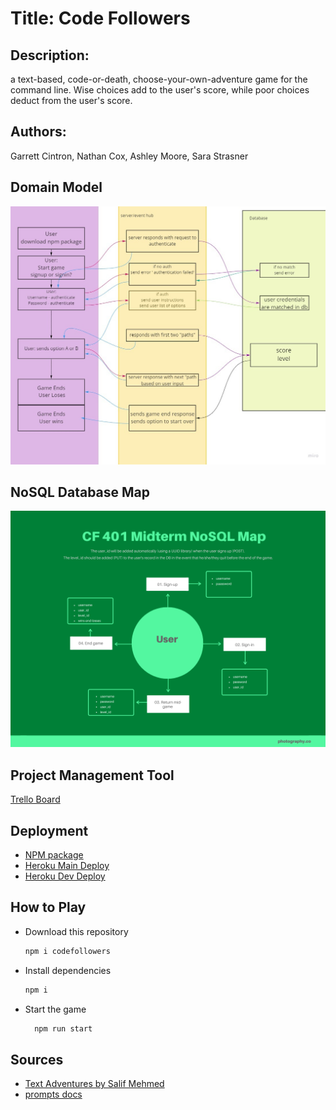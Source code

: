 # Title: Code Followers

## Description: 
a text-based, code-or-death, choose-your-own-adventure game for the command line. Wise choices add to the user's score, while poor choices deduct from the user's score.

## Authors:
Garrett Cintron, Nathan Cox, Ashley Moore, Sara Strasner

## Domain Model

![Domain Model](./assets/CF-UML.jpg)

## NoSQL Database Map

![MongoDB Map](./assets/NoSQL-map.png)

## Project Management Tool

[Trello Board](https://trello.com/b/FION69R3/codefollowers)

## Deployment

- [NPM package](https://www.npmjs.com/package/code-followers)
- [Heroku Main Deploy](https://code-followers.herokuapp.com/)
- [Heroku Dev Deploy](https://code-followers-dev.herokuapp.com/) 

## How to Play
- Download this repository
   ```sh
   npm i codefollowers
   ```
- Install dependencies
    ```sh
    npm i
    ```
- Start the game
  ```sh
    npm run start
  ```

## Sources
- [Text Adventures by Salif Mehmed](https://github.com/salifm/cli-games/tree/master/TextAdventures)
- [prompts docs](https://github.com/terkelg/prompts#readme)
